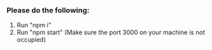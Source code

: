 ### Please do the following:

1. Run "npm i"
2. Run "npm start" (Make sure the port 3000 on your machine is not occupied)